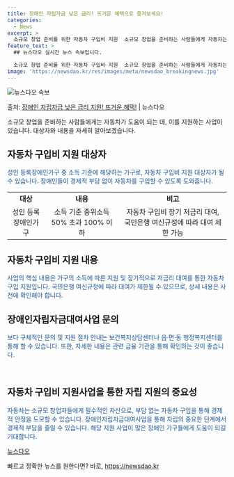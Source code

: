 ```yaml
---
title: 장애인 자립자금 낮은 금리! 뜨거운 혜택으로 즐겨보세요!
categories:
  - News
excerpt: >
  소규모 창업 준비를 위한 자동차 구입비 지원  소규모 창업을 준비하는 사람들에게 자동차는 필수적인 도구입니다…
feature_text: >
  ## 뉴스다오 실시간 뉴스 속보입니다.

  소규모 창업 준비를 위한 자동차 구입비 지원  소규모 창업을 준비하는 사람들에게 자동차는 필수적인 도구입니다…
image: 'https://newsdao.kr/res/images/meta/newsdao_breakingnews.jpg'
---
```


![뉴스다오 속보](https://newsdao.kr/res/images/meta/newsdao_breakingnews.jpg)

<p>출처: <a href="https://newsdao.kr/4624" rel="dofollow">장애인 자립자금 낮은 금리 지원! 뜨거운 혜택!</a> | 뉴스다오</p>

<p data-ke-size="size16">소규모 창업을 준비하는 사람들에게는 자동차가 도움이 되는 데, 이를 지원하는 사업이 있습니다. 대상자와 내용을 자세히 알아보겠습니다.</p>

<h2 data-ke-size="size26">자동차 구입비 지원 대상자</h2>
<p><span style="color: #1a5490;">성인 등록장애인가구 중 소득 기준에 해당하는 가구로, 자동차 구입비 지원 대상자가 될 수 있습니다. 장애인들이 경제적 부담 없이 자동차를 구입할 수 있도록 도와줍니다.</span></p>

<table>
<tbody>
<tr>
<td style="text-align: center; height: 17px;"><b>대상</b></td>
<td style="text-align: center; height: 17px;"><b>내용</b></td>
<td style="text-align: center; height: 17px;"><b>비고</b></td>
</tr>
<tr>
<td style="text-align: center; height: 17px;">성인 등록장애인가구</td>
<td style="text-align: center; height: 17px;">소득 기준 중위소득 50% 초과 100% 이하</td>
<td style="text-align: center; height: 17px;">자동차 구입비 장기 저금리 대여, 국민은행 여신규정에 따라 대여 제한 가능</td>
</tr>
</tbody>
</table>

<h2 data-ke-size="size26">자동차 구입비 지원 내용</h2>
<p><span style="color: #1a5490;">사업의 핵심 내용은 가구의 소득에 따른 지원 및 장기적으로 저금리 대여를 통한 자동차 구입 지원입니다. 국민은행 여신규정에 따라 대여가 제한될 수 있으므로, 상세 내용은 사전에 확인해야 합니다.</span></p>

<h2 data-ke-size="size26">장애인자립자금대여사업 문의</h2>
<p><span style="color: #1a5490;">보다 구체적인 문의 및 지원 절차 안내는 보건복지상담센터나 읍·면·동 행정복지센터를 통해 할 수 있습니다. 또한, 자세한 내용은 관련 금융 기관을 통해 확인하는 것이 좋습니다.</span></p>

<p data-ke-size="size16">&nbsp;</p>

<h2 data-ke-size="size26">자동차 구입비 지원사업을 통한 자립 지원의 중요성</h2>
<p><span style="color: #1a5490;">자동차는 소규모 창업자들에게 필수적인 자산으로, 부담 없는 자동차 구입을 통해 경제적 안정을 도모할 수 있습니다. 장애인자립자금대여사업을 통해 자립의 중요한 단계에서 경제적 부담을 줄일 수 있습니다. 해당 지원 사업이 많은 장애인 가구들에게 도움이 되길 기대합니다.</span></p>

<p><a href="https://newsdao.kr/4624">뉴스다오</a></p>
 

빠르고 정확한 뉴스를 원한다면? 바로, <a href="https://newsdao.kr" rel="dofollow">https://newsdao.kr</a>


    
